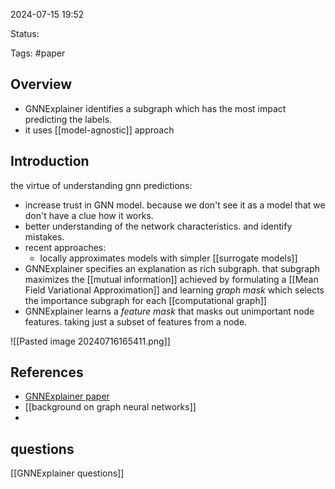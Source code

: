 

2024-07-15 19:52

Status:

Tags: #paper

## Overview

- GNNExplainer identifies a subgraph which has the most impact predicting the labels.
- it uses [[model-agnostic]] approach
## Introduction
the virtue of understanding gnn predictions:
-  increase trust in GNN model. because we don't see it as a model that we don't have a clue how it works.
- better understanding of the network characteristics. and identify mistakes.
- recent approaches:
	- locally approximates models with simpler [[surrogate models]]
-  GNNExplainer specifies an explanation as rich subgraph. that subgraph maximizes the [[mutual information]] achieved by formulating a [[Mean Field Variational Approximation]] and learning *graph mask* which selects the importance subgraph for each [[computational graph]]
- GNNExplainer learns a *feature mask* that masks out unimportant node features. taking just a subset of features from a node.

![[Pasted image 20240716165411.png]]






## References

- [GNNExplainer paper](https://arxiv.org/pdf/1903.03894)
-  [[background on graph neural networks]]
- 

## questions
[[GNNExplainer questions]]

